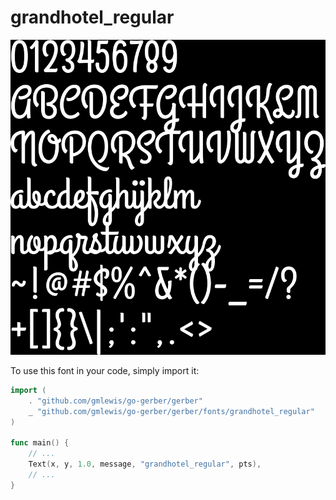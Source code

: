 # grandhotel_regular

![grandhotel_regular](grandhotel_regular.png)

To use this font in your code, simply import it:

```go
import (
	. "github.com/gmlewis/go-gerber/gerber"
	_ "github.com/gmlewis/go-gerber/gerber/fonts/grandhotel_regular"
)

func main() {
	// ...
	Text(x, y, 1.0, message, "grandhotel_regular", pts),
	// ...
}
```
